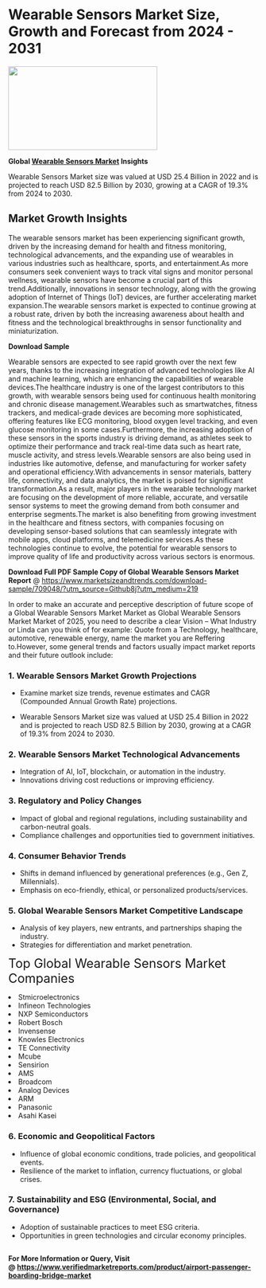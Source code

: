 <H1>Wearable Sensors Market Size, Growth and Forecast from 2024 - 2031</H1><img class="aligncenter size-medium wp-image-584254" src="https://thirdeyenews.in/wp-content/uploads/2024/09/Global-Market-Research-300x168.jpeg" alt="" width="300" height="168" /><p><strong>Global&nbsp;<a href="https://www.marketsizeandtrends.com/download-sample/709048/?utm_source=Github8j?utm_medium=219">Wearable Sensors Market</a> Insights</strong></p><p>Wearable Sensors Market size was valued at USD 25.4 Billion in 2022 and is projected to reach USD 82.5 Billion by 2030, growing at a CAGR of 19.3% from 2024 to 2030.</p><p><h2>Market Growth Insights</h2> <p>The wearable sensors market has been experiencing significant growth, driven by the increasing demand for health and fitness monitoring, technological advancements, and the expanding use of wearables in various industries such as healthcare, sports, and entertainment.As more consumers seek convenient ways to track vital signs and monitor personal wellness, wearable sensors have become a crucial part of this trend.Additionally, innovations in sensor technology, along with the growing adoption of Internet of Things (IoT) devices, are further accelerating market expansion.The wearable sensors market is expected to continue growing at a robust rate, driven by both the increasing awareness about health and fitness and the technological breakthroughs in sensor functionality and miniaturization.</p> <p><strong>Download Sample</strong></p> <p>Wearable sensors are expected to see rapid growth over the next few years, thanks to the increasing integration of advanced technologies like AI and machine learning, which are enhancing the capabilities of wearable devices.The healthcare industry is one of the largest contributors to this growth, with wearable sensors being used for continuous health monitoring and chronic disease management.Wearables such as smartwatches, fitness trackers, and medical-grade devices are becoming more sophisticated, offering features like ECG monitoring, blood oxygen level tracking, and even glucose monitoring in some cases.Furthermore, the increasing adoption of these sensors in the sports industry is driving demand, as athletes seek to optimize their performance and track real-time data such as heart rate, muscle activity, and stress levels.Wearable sensors are also being used in industries like automotive, defense, and manufacturing for worker safety and operational efficiency.With advancements in sensor materials, battery life, connectivity, and data analytics, the market is poised for significant transformation.As a result, major players in the wearable technology market are focusing on the development of more reliable, accurate, and versatile sensor systems to meet the growing demand from both consumer and enterprise segments.The market is also benefiting from growing investment in the healthcare and fitness sectors, with companies focusing on developing sensor-based solutions that can seamlessly integrate with mobile apps, cloud platforms, and telemedicine services.As these technologies continue to evolve, the potential for wearable sensors to improve quality of life and productivity across various sectors is enormous.</p> <p><span class=""><strong>Download Full PDF Sample Copy of Global Wearable Sensors Market Report</strong> @ <a href="https://www.marketsizeandtrends.com/download-sample/709048/?utm_source=Github8j?utm_medium=219" target="_blank">https://www.marketsizeandtrends.com/download-sample/709048/?utm_source=Github8j?utm_medium=219</a></span></p><p>In order to make an accurate and perceptive description of future scope of a Global&nbsp;Wearable Sensors Market Market as Global&nbsp;Wearable Sensors Market Market of 2025, you need to describe a clear Vision &ndash; What Industry or Linda can you think of for example: Quote from a Technology, healthcare, automotive, renewable energy, name the market you are Reffering to.However, some general trends and factors usually impact market reports and their future outlook include:</p><h3>1.&nbsp;<strong>Wearable Sensors Market Growth Projections</strong></h3><ul><li>Examine market size trends, revenue estimates and CAGR (Compounded Annual Growth Rate) projections.</li><li><p>Wearable Sensors Market size was valued at USD 25.4 Billion in 2022 and is projected to reach USD 82.5 Billion by 2030, growing at a CAGR of 19.3% from 2024 to 2030.</p></li></ul><h3>2.&nbsp;<strong>Wearable Sensors Market Technological Advancements</strong></h3><ul><li>Integration of AI, IoT, blockchain, or automation in the industry.</li><li>Innovations driving cost reductions or improving efficiency.</li></ul><h3>3.&nbsp;<strong>Regulatory and Policy Changes</strong></h3><ul><li>Impact of global and regional regulations, including sustainability and carbon-neutral goals.</li><li>Compliance challenges and opportunities tied to government initiatives.</li></ul><h3>4.&nbsp;<strong>Consumer Behavior Trends</strong></h3><ul><li>Shifts in demand influenced by generational preferences (e.g., Gen Z, Millennials).</li><li>Emphasis on eco-friendly, ethical, or personalized products/services.</li></ul><h3>5.&nbsp;<strong>Global Wearable Sensors Market Competitive Landscape</strong></h3><ul><li>Analysis of key players, new entrants, and partnerships shaping the industry.</li><li>Strategies for differentiation and market penetration.</li></ul><p data-pm-slice="1 1 []"><span style="color: inherit; font-family: inherit; font-size: 25px;">Top Global Wearable Sensors Market Companies</span></p><div class="" data-test-id=""><p><li>Stmicroelectronics</li><li> Infineon Technologies</li><li> NXP Semiconductors</li><li> Robert Bosch</li><li> Invensense</li><li> Knowles Electronics</li><li> TE Connectivity</li><li> Mcube</li><li> Sensirion</li><li> AMS</li><li> Broadcom</li><li> Analog Devices</li><li> ARM</li><li> Panasonic</li><li> Asahi Kasei</li></p></div><h3>6.&nbsp;<strong>Economic and Geopolitical Factors</strong></h3><ul><li>Influence of global economic conditions, trade policies, and geopolitical events.</li><li>Resilience of the market to inflation, currency fluctuations, or global crises.</li></ul><h3>7.&nbsp;<strong>Sustainability and ESG (Environmental, Social, and Governance)</strong></h3><ul><li>Adoption of sustainable practices to meet ESG criteria.</li><li>Opportunities in green technologies and circular economy principles.</li></ul><h2><strong style="font-size: 14px;">For More Information or Query, Visit @&nbsp;</strong><a style="background-color: #ffffff; font-size: 14px;" href="https://www.marketsizeandtrends.com/report/wearable-sensors-market/" target="_blank">https://www.verifiedmarketreports.com/product/airport-passenger-boarding-bridge-market</a></h2>